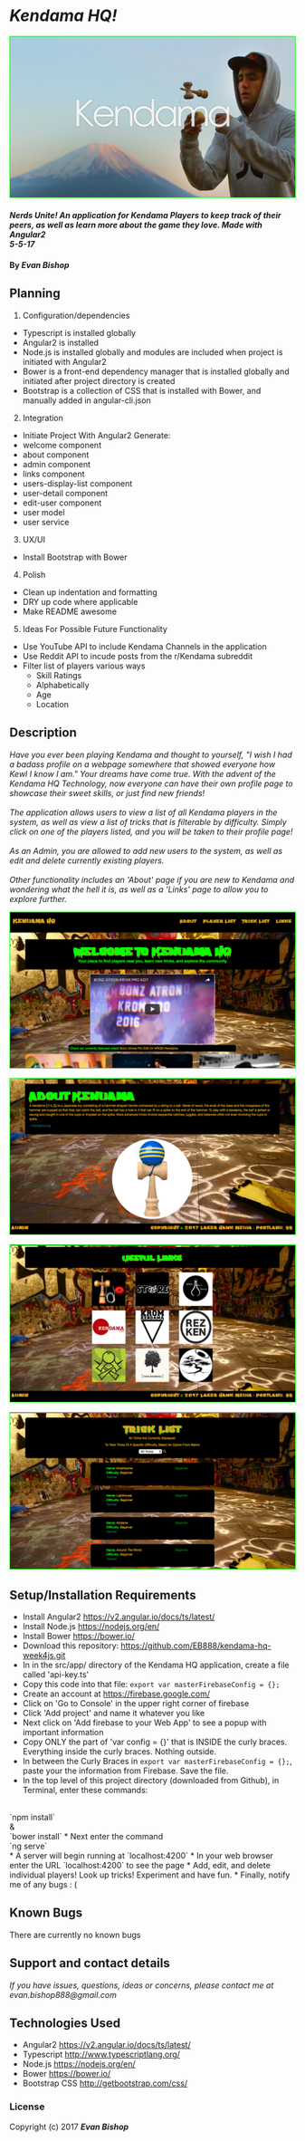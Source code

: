 <!-- # KendamaClubWeek4js

This project was generated with [Angular CLI](https://github.com/angular/angular-cli) version 1.0.0.

## Development server

Run `ng serve` for a dev server. Navigate to `http://localhost:4200/`. The app will automatically reload if you change any of the source files.

## Code scaffolding

Run `ng generate component component-name` to generate a new component. You can also use `ng generate directive/pipe/service/class/module`.

## Build

Run `ng build` to build the project. The build artifacts will be stored in the `dist/` directory. Use the `-prod` flag for a production build.

## Running unit tests

Run `ng test` to execute the unit tests via [Karma](https://karma-runner.github.io).

## Running end-to-end tests

Run `ng e2e` to execute the end-to-end tests via [Protractor](http://www.protractortest.org/).
Before running the tests make sure you are serving the app via `ng serve`.

## Further help

To get more help on the Angular CLI use `ng help` or go check out the [Angular CLI README](https://github.com/angular/angular-cli/blob/master/README.md). -->
# _Kendama HQ!_
  <p align="center">
    <img style="border: 1px solid #00ff00" src="./src/assets/kendamareadme.jpeg"/>
  </p>

#### _Nerds Unite! An application for Kendama Players to keep track of their peers, as well as learn more about the game they love. Made with Angular2 <br> 5-5-17_

#### By _**Evan Bishop**_

## Planning

1. Configuration/dependencies

  * Typescript is installed globally
  * Angular2 is installed
  * Node.js is installed globally and modules are included when project is initiated with Angular2
  * Bower is a front-end dependency manager that is installed globally and initiated after project directory is created
  * Bootstrap is a collection of CSS that is installed with Bower, and manually added in angular-cli.json


2. Integration

  * Initiate Project With Angular2
    Generate:
  * welcome component
  * about component
  * admin component
  * links component
  * users-display-list component
  * user-detail component
  * edit-user component
  * user model
  * user service


3. UX/UI

  * Install Bootstrap with Bower


4. Polish

  * Clean up indentation and formatting
  * DRY up code where applicable
  * Make README awesome


5. Ideas For Possible Future Functionality

  * Use YouTube API to include Kendama Channels in the application
  * Use Reddit API to incude posts from the r/Kendama subreddit
  * Filter list of players various ways
    * Skill Ratings
    * Alphabetically
    * Age
    * Location


## Description

_Have you ever been playing Kendama and thought to yourself, "I wish I had a badass profile on a webpage somewhere that showed everyone how Kewl I know I am." Your dreams have come true. With the advent of the Kendama HQ Technology, now everyone can have their own profile page to showcase their sweet skills, or just find new friends!
<br>
<br>
The application allows users to view a list of all Kendama players in the system, as well as view a list of tricks that is filterable by difficulty. Simply click on one of the players listed, and you will be taken to their profile page!
<br>
<br>
As an Admin, you are allowed to add new users to the system, as well as edit and delete currently existing players.
<br>
<br>
Other functionality includes an 'About' page if you are new to Kendama and wondering what the hell it is, as well as a 'Links' page to allow you to explore further._

<!-- | Behavior | Input Example  | Output Example  |
|---|---|---|
|  |  |  |
|  |  |  |
|  |  |  |
|  |  |  | -->

<p align="center">
  <img style="border: 1px solid #00ff00" src="./src/assets/Kendama4.png"/>
</p>

<p align="center">
  <img style="border: 1px solid #00ff00" src="./src/assets/Kendama3.png"/>
</p>

<p align="center">
  <img style="border: 1px solid #00ff00" src="./src/assets/Kendama1.png"/>
</p>

<p align="center">
  <img style="border: 1px solid #00ff00" src="./src/assets/Kendama2.png"/>
</p>

## Setup/Installation Requirements

* Install Angular2 https://v2.angular.io/docs/ts/latest/
* Install Node.js https://nodejs.org/en/
* Install Bower https://bower.io/
* Download this repository: https://github.com/EB888/kendama-hq-week4js.git
* In in the src/app/ directory of the Kendama HQ application, create a file called 'api-key.ts'
* Copy this code into that file: `export var masterFirebaseConfig = {};`
* Create an account at https://firebase.google.com/
* Click on 'Go to Console' in the upper right corner of firebase
* Click 'Add project' and name it whatever you like
* Next click on 'Add firebase to your Web App' to see a popup with important information
* Copy ONLY the part of 'var config = {}' that is INSIDE the curly braces. Everything inside the curly braces. Nothing outside.
* In between the Curly Braces in `export var masterFirebaseConfig = {};`, paste your the information from Firebase. Save the file.
* In the top level of this project directory (downloaded from Github), in Terminal, enter these commands:
<br>
`npm install`
<br>
&
<br>
`bower install`
* Next enter the command
<br>
`ng serve`
<br>
* A server will begin running at `localhost:4200`
* In your web browser enter the URL `localhost:4200` to see the page
* Add, edit, and delete individual players! Look up tricks! Experiment and have fun.
* Finally, notify me of any bugs : (

<!-- _{Leave nothing to chance! You want it to be easy for potential users, employers and collaborators to run your app. Do I need to run a server? How should I set up my databases? Is there other code this app depends on?}_ -->

## Known Bugs

There are currently no known bugs

<!-- _{Are there issues that have not yet been resolved that you want to let users know you know?  Outline any issues that would impact use of your application.  Share any workarounds that are in place. }_ -->

## Support and contact details

<!-- _{Let people know what to do if they run into any issues or have questions, ideas or concerns.  Encourage them to contact you or make a contribution to the code.}_ -->

_If you have issues, questions, ideas or concerns, please contact me at evan.bishop888@gmail.com_

## Technologies Used

* Angular2 https://v2.angular.io/docs/ts/latest/
* Typescript http://www.typescriptlang.org/
* Node.js https://nodejs.org/en/
* Bower https://bower.io/
* Bootstrap CSS http://getbootstrap.com/css/

<!-- _{Tell me about the languages and tools you used to create this app. Assume that I know you probably used HTML and CSS. If you did something really cool using only HTML, point that out.}_ -->

### License

<!-- *{Determine the license under which this application can be used.  See below for more details on licensing.}* -->

Copyright (c) 2017 **_Evan Bishop_**
